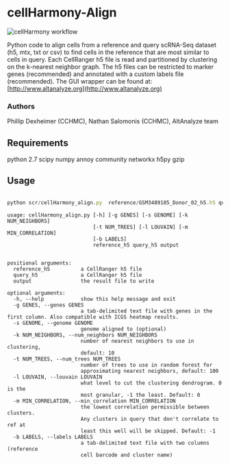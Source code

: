 # cellHarmony-Align # 

![cellHarmony workflow](http://altanalyze.org/cellHarmony/cellHarmony-logo2.png)

Python code to align cells from a reference and query scRNA-Seq dataset (h5, mtx, txt or csv) to find cells in the reference that are most similar to cells in query. Each CellRanger h5 file is read and partitioned by clustering on the k-nearest neighbor graph. The h5 files can be restricted to marker genes (recommended) and annotated with a custom labels file (recommended). The GUI wrapper can be found at: [http://www.altanalyze.org](http://www.altanalyze.org)

### Authors ###
Phillip Dexheimer (CCHMC), Nathan Salomonis (CCHMC), AltAnalyze team

## Requirements ## 

python 2.7
scipy
numpy
annoy
community
networkx
h5py
gzip

## Usage ##

```typescript

python scr/cellHarmony_align.py  reference/GSM3489185_Donor_02_h5.h5 query/GSM3489183_IPF_01_h5.h5 alignments.txt  --genes genes/markers.txt --lables labels/CustomLabels.txt

```
```
usage: cellHarmony_align.py [-h] [-g GENES] [-s GENOME] [-k NUM_NEIGHBORS]
                            [-t NUM_TREES] [-l LOUVAIN] [-m MIN_CORRELATION]
                            [-b LABELS]
                            reference_h5 query_h5 output


positional arguments:
  reference_h5          a CellRanger h5 file
  query_h5              a CellRanger h5 file
  output                the result file to write

optional arguments:
  -h, --help            show this help message and exit
  -g GENES, --genes GENES
                        a tab-delimited text file with genes in the first column. Also compatible with ICGS heatmap results.
  -s GENOME, --genome GENOME
                        genome aligned to (optional)
  -k NUM_NEIGHBORS, --num_neighbors NUM_NEIGHBORS
                        number of nearest neighbors to use in clustering,
                        default: 10
  -t NUM_TREES, --num_trees NUM_TREES
                        number of trees to use in random forest for
                        approximating nearest neighbors, default: 100
  -l LOUVAIN, --louvain LOUVAIN
                        what level to cut the clustering dendrogram. 0 is the
                        most granular, -1 the least. Default: 0
  -m MIN_CORRELATION, --min_correlation MIN_CORRELATION
                        the lowest correlation permissible between clusters.
                        Any clusters in query that don't correlate to ref at
                        least this well will be skipped. Default: -1
  -b LABELS, --labels LABELS
                        a tab-delimited text file with two columns (reference
                        cell barcode and cluster name)
```
